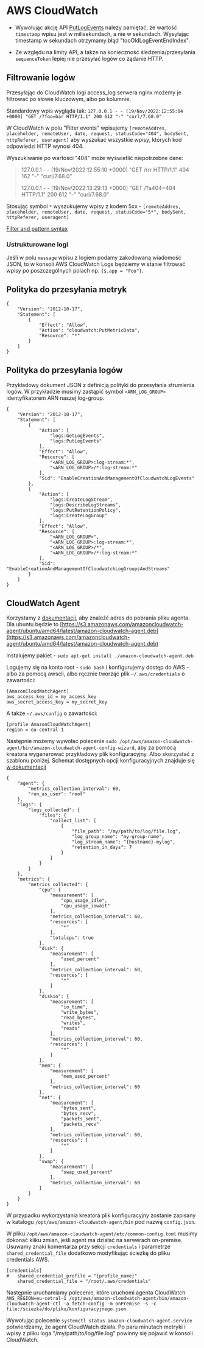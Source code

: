 # AWS CloudWatch

* Wywołując akcję API [PutLogEvents](https://docs.aws.amazon.com/AmazonCloudWatchLogs/latest/APIReference/API_PutLogEvents.html) należy pamiętać, że wartość `timestamp` wpisu jest w milisekundach, a nie w sekundach. Wysyłając timestamp w sekundach otrzymamy błąd "tooOldLogEventEndIndex".

* Ze względu na limity API, a także na konieczność śledzenia/przesyłania `sequenceToken` lepiej nie przesyłać logów co żądanie HTTP.

## Filtrowanie logów

Przesyłając do CloudWatch logi access_log serwera nginx możemy je filtrować po słowie kluczowym, albo po kolumnie.

Standardowy wpis wygląda tak: `127.0.0.1 - - [19/Nov/2022:12:55:04 +0000] "GET /?foo=bar HTTP/1.1" 200 612 "-" "curl/7.68.0"`

W CloudWatch w polu "Filter events" wpisujemy `[remoteAddres, placeholder, remoteUser, date, request, statusCode="404", bodySent, httpReferer, useragent]` aby wyszukać wszystkie wpisy, których kod odpowiedzi HTTP wynosi 404.

Wyszukiwanie po wartości "404" może wyświetlić niepotrzebne dane:

> 127.0.0.1 - - [19/Nov/2022:12:55:10 +0000] "GET /rrr HTTP/1.1" 404 162 "-" "curl/7.68.0"
>
> 127.0.0.1 - - [19/Nov/2022:13:29:13 +0000] "GET /?a404=404 HTTP/1.1" 200 612 "-" "curl/7.68.0"

Stosując symbol `*` wyszukujemy wpisy z kodem 5xx - `[remoteAddres, placeholder, remoteUser, date, request, statusCode="5*", bodySent, httpReferer, useragent]`

[Filter and pattern syntax](https://docs.aws.amazon.com/AmazonCloudWatch/latest/logs/FilterAndPatternSyntax.html)

### Ustrukturowane logi

Jeśli w polu `message` wpisu z logiem podamy zakodowaną wiadomość JSON, to w konsoli AWS CloudWatch Logs będziemy w stanie filtrować wpisy po poszczególnych polach np. `{$.app = "Foo"}`.

## Polityka do przesyłania metryk

```
{
    "Version": "2012-10-17",
    "Statement": [
        {
            "Effect": "Allow",
            "Action": "cloudwatch:PutMetricData",
            "Resource": "*"
        }
    ]
}
```

## Polityka do przesyłania logów

Przykładowy dokument JSON z definicją polityki do przesyłania strumienia logów.
W przykładzie musimy zastąpić symbol `<ARN_LOG_GROUP>` identyfikatorem ARN naszej log-group.

```
{
    "Version": "2012-10-17",
    "Statement": [
        {
            "Action": [
                "logs:GetLogEvents",
                "logs:PutLogEvents"
            ],
            "Effect": "Allow",
            "Resource": [
                "<ARN_LOG_GROUP>:log-stream:*",
                "<ARN_LOG_GROUP>/*:log-stream:*"
            ],
            "Sid": "EnableCreationAndManagementOfCloudwatchLogEvents"
        },
        {
            "Action": [
                "logs:CreateLogStream",
                "logs:DescribeLogStreams",
                "logs:PutRetentionPolicy",
                "logs:CreateLogGroup"
            ],
            "Effect": "Allow",
            "Resource": [
                "<ARN_LOG_GROUP>",
                "<ARN_LOG_GROUP>:log-stream:*",
                "<ARN_LOG_GROUP>/*",
                "<ARN_LOG_GROUP>/*:log-stream:*"
            ],
            "Sid": "EnableCreationAndManagementOfCloudwatchLogGroupsAndStreams"
        }
    ]
}
```

## CloudWatch Agent

Korzystamy z [dokumentacji](https://docs.aws.amazon.com/AmazonCloudWatch/latest/monitoring/download-cloudwatch-agent-commandline.html), aby znaleźć adres do pobrania pliku agenta.
Dla ubuntu będzie to [https://s3.amazonaws.com/amazoncloudwatch-agent/ubuntu/amd64/latest/amazon-cloudwatch-agent.deb](https://s3.amazonaws.com/amazoncloudwatch-agent/ubuntu/amd64/latest/amazon-cloudwatch-agent.deb)

Instalujemy pakiet - `sudo apt-get install ./amazon-cloudwatch-agent.deb`

Logujemy się na konto root - `sudo bash` i konfigurujemy dostęp do AWS - albo za pomocą awscli, albo ręcznie tworząc plik `~/.aws/credentials` o zawartości:

```
[AmazonCloudWatchAgent]
aws_access_key_id = my_access_key
aws_secret_access_key = my_secret_key
```

A także `~/.aws/config` o zawartości:

```
[profile AmazonCloudWatchAgent]
region = eu-central-1
```


Następnie możemy wywołać polecenie `sudo /opt/aws/amazon-cloudwatch-agent/bin/amazon-cloudwatch-agent-config-wizard`, aby za pomocą kreatora wygenerować przykładowy plik konfiguracyjny. Albo skorzystać z szablonu poniżej.
Schemat dostępnych opcji konfiguracyjnych znajduje się [w dokumentacji](https://docs.aws.amazon.com/AmazonCloudWatch/latest/monitoring/CloudWatch-Agent-Configuration-File-Details.html)

```
{
	"agent": {
		"metrics_collection_interval": 60,
		"run_as_user": "root"
	},
	"logs": {
		"logs_collected": {
			"files": {
				"collect_list": [
					{
						"file_path": "/my/path/to/log/file.log",
						"log_group_name": "my-group-name",
						"log_stream_name": "{hostname}-mylog",
						"retention_in_days": 7
					}
				]
			}
		}
	},
	"metrics": {
		"metrics_collected": {
			"cpu": {
				"measurement": [
					"cpu_usage_idle",
					"cpu_usage_iowait"
				],
				"metrics_collection_interval": 60,
				"resources": [
					"*"
				],
				"totalcpu": true
			},
			"disk": {
				"measurement": [
					"used_percent"
				],
				"metrics_collection_interval": 60,
				"resources": [
					"*"
				]
			},
			"diskio": {
				"measurement": [
					"io_time",
					"write_bytes",
					"read_bytes",
					"writes",
					"reads"
				],
				"metrics_collection_interval": 60,
				"resources": [
					"*"
				]
			},
			"mem": {
				"measurement": [
					"mem_used_percent"
				],
				"metrics_collection_interval": 60
			},
			"net": {
				"measurement": [
					"bytes_sent",
					"bytes_recv",
					"packets_sent",
					"packets_recv"
				],
				"metrics_collection_interval": 60,
				"resources": [
					"*"
				]
			},
			"swap": {
				"measurement": [
					"swap_used_percent"
				],
				"metrics_collection_interval": 60
			}
		}
	}
}

```

W przypadku wykorzystania kreatora plik konfiguracyjny zostanie zapisany w katalogu `/opt/aws/amazon-cloudwatch-agent/bin` pod nazwą `config.json`.

W pliku `/opt/aws/amazon-cloudwatch-agent/etc/common-config.toml` musimy dokonać kliku zmian, jeśli agent ma działać na serwerach on-premise.
Usuwamy znaki komentarza przy sekcji `credentials` i parametrze `shared_credential_file` dodatkowo modyfikując ścieżkę do pliku credentials AWS.

```
[credentials]
#   shared_credential_profile = "{profile_name}"
    shared_credential_file = "/root/.aws/credentials"
```

Następnie uruchamiamy polecenie, które uruchomi agenta CloudWatch `AWS_REGION=eu-cetral-1 /opt/aws/amazon-cloudwatch-agent/bin/amazon-cloudwatch-agent-ctl -a fetch-config -m onPremise -s -c file:/sciezka/do/pliku/konfiguracyjnego.json`

Wywołując polecenie `systemctl status amazon-cloudwatch-agent.service` potwierdzamy, że agent CloudWatch działa. Po paru minutach metryki i wpisy z pliku loga "/my/path/to/log/file.log" powinny się pojawić w konsoli CloudWatch.
